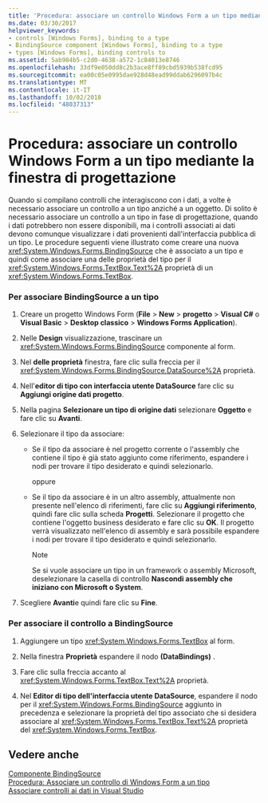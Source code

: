 ```yaml
---
title: 'Procedura: associare un controllo Windows Form a un tipo mediante la finestra di progettazione'
ms.date: 03/30/2017
helpviewer_keywords:
- controls [Windows Forms], binding to a type
- BindingSource component [Windows Forms], binding to a type
- types [Windows Forms], binding controls to
ms.assetid: 5ab984b5-c2d0-4638-a572-1c84013e8746
ms.openlocfilehash: 33df9e050dd8c2b3ace8ff89cbd5939b538fcd95
ms.sourcegitcommit: ea00c05e0995dae928d48ead99ddab6296097b4c
ms.translationtype: MT
ms.contentlocale: it-IT
ms.lasthandoff: 10/02/2018
ms.locfileid: "48037313"
---
```

# <a name="how-to-bind-a-windows-forms-control-to-a-type-using-the-designer"></a>Procedura: associare un controllo Windows Form a un tipo mediante la finestra di progettazione
Quando si compilano controlli che interagiscono con i dati, a volte è necessario associare un controllo a un tipo anziché a un oggetto. Di solito è necessario associare un controllo a un tipo in fase di progettazione, quando i dati potrebbero non essere disponibili, ma i controlli associati ai dati devono comunque visualizzare i dati provenienti dall'interfaccia pubblica di un tipo. Le procedure seguenti viene illustrato come creare una nuova <xref:System.Windows.Forms.BindingSource> che è associato a un tipo e quindi come associare una delle proprietà del tipo per il <xref:System.Windows.Forms.TextBox.Text%2A> proprietà di un <xref:System.Windows.Forms.TextBox>.  
  
### <a name="to-bind-the-bindingsource-to-a-type"></a>Per associare BindingSource a un tipo  
  
1.  Creare un progetto Windows Form (**File** > **New** > **progetto** > **Visual C#** o **Visual Basic** > **Desktop classico** > **Windows Forms Application**).  
  
2.  Nelle **Design** visualizzazione, trascinare un <xref:System.Windows.Forms.BindingSource> componente al form.  
  
3.  Nel **delle proprietà** finestra, fare clic sulla freccia per il <xref:System.Windows.Forms.BindingSource.DataSource%2A> proprietà.  
  
4.  Nell'**editor di tipo con interfaccia utente DataSource** fare clic su **Aggiungi origine dati progetto**.  
  
5.  Nella pagina **Selezionare un tipo di origine dati** selezionare **Oggetto** e fare clic su **Avanti**.  
  
6.  Selezionare il tipo da associare:  
  
    -   Se il tipo da associare è nel progetto corrente o l'assembly che contiene il tipo è già stato aggiunto come riferimento, espandere i nodi per trovare il tipo desiderato e quindi selezionarlo.  
  
         oppure  
  
    -   Se il tipo da associare è in un altro assembly, attualmente non presente nell'elenco di riferimenti, fare clic su **Aggiungi riferimento**, quindi fare clic sulla scheda **Progetti**. Selezionare il progetto che contiene l'oggetto business desiderato e fare clic su **OK**. Il progetto verrà visualizzato nell'elenco di assembly e sarà possibile espandere i nodi per trovare il tipo desiderato e quindi selezionarlo.  
  
        > [!NOTE]
        >  Se si vuole associare un tipo in un framework o assembly Microsoft, deselezionare la casella di controllo **Nascondi assembly che iniziano con Microsoft o System**.  
  
7.  Scegliere **Avanti**e quindi fare clic su **Fine**.  
  
### <a name="to-bind-the-control-to-the-bindingsource"></a>Per associare il controllo a BindingSource  
  
1.  Aggiungere un tipo <xref:System.Windows.Forms.TextBox> al form.  
  
2.  Nella finestra **Proprietà** espandere il nodo **(DataBindings)** .  
  
3.  Fare clic sulla freccia accanto al <xref:System.Windows.Forms.TextBox.Text%2A> proprietà.  
  
4.  Nel **Editor di tipo dell'interfaccia utente DataSource**, espandere il nodo per il <xref:System.Windows.Forms.BindingSource> aggiunto in precedenza e selezionare la proprietà del tipo associato che si desidera associare al <xref:System.Windows.Forms.TextBox.Text%2A> proprietà del <xref:System.Windows.Forms.TextBox>.  
  
## <a name="see-also"></a>Vedere anche  
 [Componente BindingSource](../../../../docs/framework/winforms/controls/bindingsource-component.md)  
 [Procedura: Associare un controllo di Windows Form a un tipo](../../../../docs/framework/winforms/controls/how-to-bind-a-windows-forms-control-to-a-type.md)  
 [Associare controlli ai dati in Visual Studio](/visualstudio/data-tools/bind-controls-to-data-in-visual-studio)
